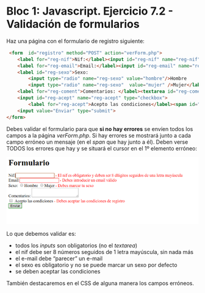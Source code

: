 # Bloc 1: Javascript. Ejercicio 7.2 - Validación de formularios

Haz una página con el formulario de registro siguiente:
```html
 <form  id="registro" method="POST" action="verForm.php"> 
	<label for="reg-nif">Nif:</label><input id="reg-nif" name="reg-nif" type="text"><span id="err-nif"></span><br> 
	<label for="reg-email">Email:</label><input id="reg-email" name="reg-email" type="text"><span id="err-email"></span><br> 
	<label id="reg-sexo">Sexo: 
		<input type="radio" name="reg-sexo" value="hombre"/>Hombre 
		<input type="radio" name="reg-sexo"  value="mujer" />Mujer</label><span id="err-sexo"></span><br /> 
	<label for="reg-coment">Comentarios: </label><textarea id="reg-coment" name="reg-coment"></textarea><br> 
	<input id="reg-acept" name="reg-acept" type="checkbox">
		<label for="reg-acept">Acepto las condiciones</label><span id="err-acept"></span><br> 
	<input value="Enviar" type="submit"> 
</form>
```

Debes validar el formulario para que **si no hay errores** se envíen todos los campos a la página _verForm.php_. Si hay errores se mostrará junto a cada campo erróneo un mensaje (en el _span_ que hay junto a él). Deben verse TODOS los errores que hay y se situará el cursor en el 1º elemento erróneo:

![Formulario erróneo](./img/form.png)

Lo que debemos validar es:
* todos los _inputs_ son obligatorios (no el _textarea_)
* el nif debe ser 8 números seguidos de 1 letra mayúscula, sin nada más
* el e-mail debe “parecer” un e-mail
* el sexo es obligatorio y no se puede marcar un sexo por defecto
* se deben aceptar las condiciones

También destacaremos en el CSS de alguna manera los campos erróneos.
